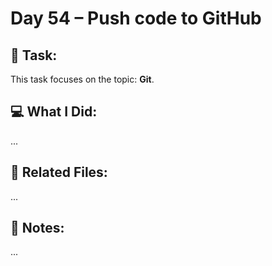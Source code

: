 # Day 54 – Push code to GitHub

## 🔧 Task:
This task focuses on the topic: **Git**.

## 💻 What I Did:
...

## 🔗 Related Files:
...

## 📝 Notes:
...

